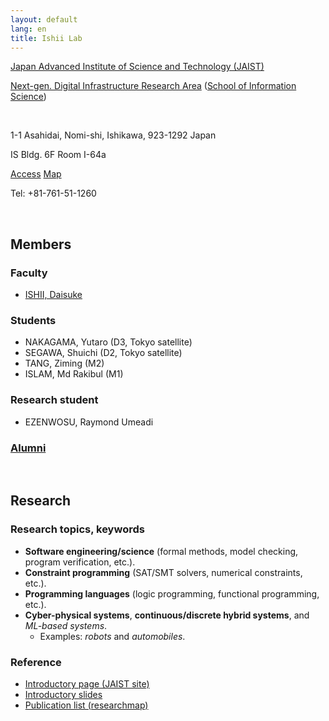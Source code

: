 ```yaml
---
layout: default
lang: en
title: Ishii Lab
---
```


[Japan Advanced Institute of Science and Technology (JAIST)](https://www.jaist.ac.jp/english/index.html)

[Next-gen. Digital Infrastructure Research Area](https://www.jaist.ac.jp/english/areas/ngdi/)
([School of Information Science](https://www.jaist.ac.jp/english/areas/information-science.html))

<br />

1-1 Asahidai, Nomi-shi, Ishikawa, 923-1292 Japan

IS Bldg. 6F Room I-64a

[Access](https://www.jaist.ac.jp/english/top/access/)
[Map](https://www.jaist.ac.jp/english/top/campusmap/)

Tel: +81-761-51-1260

<br />

## Members

### Faculty

- [ISHII, Daisuke](https://researchmap.jp/dishii?lang=en)

### Students

- NAKAGAMA, Yutaro (D3, Tokyo satellite)
- SEGAWA, Shuichi (D2, Tokyo satellite)
- TANG, Ziming (M2)
- ISLAM, Md Rakibul (M1)

### Research student

- EZENWOSU, Raymond Umeadi

### [Alumni](./alumni.html)

<br />

## <a name="research-en"></a>Research

### Research topics, keywords

- **Software engineering/science** (formal methods, model checking, program verification, etc.).
- **Constraint programming** (SAT/SMT solvers, numerical constraints, etc.).
- **Programming languages** (logic programming, functional programming, etc.).
- **Cyber-physical systems**, **continuous/discrete hybrid systems**, and *ML-based systems*.
    - Examples: *robots* and *automobiles*.

### Reference

- [Introductory page (JAIST site)](https://www.jaist.ac.jp/english/laboratory/ngdi/ishii.html)
- [Introductory slides](https://jstorage.box.com/s/3flad5znm4vg9z521weom1c74gid41f7)
- [Publication list (researchmap)](https://researchmap.jp/dishii/published_papers?lang=en)

<!-- EOF -->

